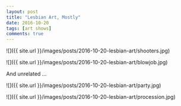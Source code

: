```yaml
---
layout: post
title: "Lesbian Art, Mostly"
date: 2016-10-20
tags: [art shows]
comments: true
---
```

![]({{ site.url }}/images/posts/2016-10-20-lesbian-art/shooters.jpg)

![]({{ site.url }}/images/posts/2016-10-20-lesbian-art/blowjob.jpg)

And unrelated ...

![]({{ site.url }}/images/posts/2016-10-20-lesbian-art/party.jpg)

![]({{ site.url }}/images/posts/2016-10-20-lesbian-art/procession.jpg)
